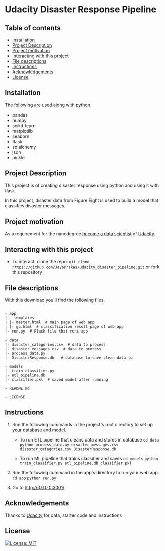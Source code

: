 # Udacity Disaster Response Pipeline

## Table of contents

- [Installation](#installation)
- [Project Description](#Project-Description)
- [Project motivation](#project-motivation)
- [Interacting with this project](#Interacting-with-this-project)
- [File descriptions](#File-descriptions)
- [Instructions](#Instructions)
- [Acknowledgements](#Acknowledgements)
- [License](#License)


## Installation

The following are used along with python.

- pandas
- numpy
- scikit-learn
- matplotlib
- seaborn
- flask
- sqlalchemy
- json
- pickle

## Project Description

This project is of creating disaster response using python and using it with flask.

In this project, disaster data from Figure Eight is used to build a model that classifies disaster messages.

## Project motivation

As a requirement for the nanodegree [become a data scientist](https://www.udacity.com/course/data-scientist-nanodegree--nd025) of [Udacity](https://www.udacity.com/).

## Interacting with this project

- To interact, clone the repo: `git clone https://github.com/JayaPrakas/udacity_disaster_pipeline.git` or fork this repository

## File descriptions

With this download you'll find the following files.

```text
    
- app
| - templates
| |- master.html  # main page of web app
| |- go.html  # classification result page of web app
|- run.py  # Flask file that runs app

- data
|- disaster_categories.csv  # data to process 
|- disaster_messages.csv  # data to process
|- process_data.py
|- DisasterResponse.db   # database to save clean data to

- models
|- train_classifier.py
|- etl_pipeline.db
|- classifier.pkl  # saved model after running

- README.md

- LICENSE

```

## Instructions

1. Run the following commands in the project's root directory to set up your database and model.

    - To run ETL pipeline that cleans data and stores in database
        `cd data`
        `python process_data.py disaster_messages.csv disaster_categories.csv DisasterResponse.db`
        
    - To run ML pipeline that trains classifier and saves
        `cd models`
        `python train_classifier.py etl_pipeline.db classifier.pkl`

2. Run the following command in the app's directory to run your web app.
    `cd app`
    `python run.py`

3. Go to http://0.0.0.0:3001/

## Acknowledgements

Thanks to [Udacity](https://www.udacity.com/) for data, starter code and instructions

## License

[![License: MIT](https://img.shields.io/badge/License-MIT-yellow.svg)](https://opensource.org/licenses/MIT)


